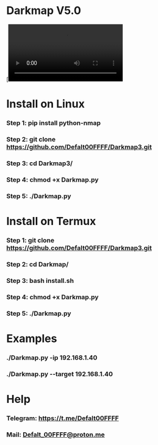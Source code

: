 # Darkmap V5.0

[![Alt Text](https://raw.githubusercontent.com/Defalt-Markowickz/images/main/Darkmap.mp4?token=GHSAT0AAAAAAB6UHRUZ2UPVIGNINPUQ6FY2Y7IIEIQ)


# Install on Linux

### Step 1: pip install python-nmap

### Step 2: git clone https://github.com/Defalt00FFFF/Darkmap3.git

### Step 3: cd Darkmap3/

### Step 4: chmod +x Darkmap.py

### Step 5: ./Darkmap.py

# Install on Termux

### Step 1: git clone https://github.com/Defalt00FFFF/Darkmap3.git

### Step 2: cd Darkmap/

### Step 3: bash install.sh

### Step 4: chmod +x Darkmap.py

### Step 5: ./Darkmap.py 

#  Examples

### ./Darkmap.py -ip 192.168.1.40

### ./Darkmap.py --target 192.168.1.40


# Help

### Telegram: https://t.me/Defalt00FFFF

### Mail: Defalt_00FFFF@proton.me
